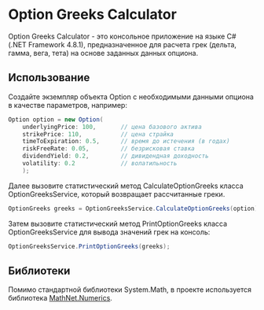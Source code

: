 # Option Greeks Calculator

Option Greeks Calculator - это консольное приложение на языке C# (.NET Framework 4.8.1), предназначенное для расчета грек (дельта, гамма, вега, тета) на основе заданных данных опциона.

## Использование
Создайте экземпляр объекта Option с необходимыми данными опциона в качестве параметров, например:
```csharp
Option option = new Option(
	underlyingPrice: 100,       // цена базового актива
	strikePrice: 110,           // цена страйка
	timeToExpiration: 0.5,      // время до истечения (в годах)
	riskFreeRate: 0.05,         // безрисковая ставка
	dividendYield: 0.2,         // дивидендная доходность
	volatility: 0.2             // волатильность
	);
```
Далее вызовите статистический метод CalculateOptionGreeks класса OptionGreeksService, который возвращает рассчитанные греки.
```csharp
OptionGreeks greeks = OptionGreeksService.CalculateOptionGreeks(option);
```
Затем вызовите статистический метод PrintOptionGreeks класса OptionGreeksService для вывода значений грек на консоль:
```csharp
OptionGreeksService.PrintOptionGreeks(greeks);
```

## Библиотеки
Помимо стандартной библиотеки System.Math, в проекте используется библиотека [MathNet.Numerics](https://github.com/mathnet/mathnet-numerics).
